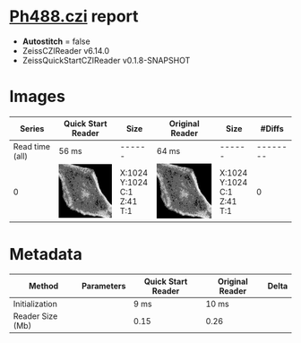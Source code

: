 # [Ph488.czi](https://zenodo.org/record/5101351/files/Ph488.czi) report
 - **Autostitch** = false
 - ZeissCZIReader v6.14.0
 - ZeissQuickStartCZIReader v0.1.8-SNAPSHOT

# Images 

| Series            | Quick Start Reader | Size | Original Reader | Size | #Diffs |
|-------------------|--------------------|------|-----------------|------|--------|
| Read time (all)   |56 ms|------|64 ms|------|--------|
|0|![Ph488.quick_true.flat_true.stitch_false.series_0.jpg](Ph488/Ph488.quick_true.flat_true.stitch_false.series_0.jpg)|X:1024<br>Y:1024<br>C:1<br>Z:41<br>T:1|![Ph488.quick_false.flat_true.stitch_false.series_0.jpg](Ph488/Ph488.quick_false.flat_true.stitch_false.series_0.jpg)|X:1024<br>Y:1024<br>C:1<br>Z:41<br>T:1|0|

# Metadata

|  Method            | Parameters       | Quick Start Reader | Original Reader | Delta  |
| -------------------|------------------|--------------------|-----------------|------- |
| Initialization     |                  |9 ms|10 ms|        |
| Reader Size (Mb)     |                  |0.15|0.26|        |
